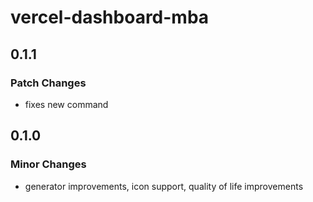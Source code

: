 # vercel-dashboard-mba

## 0.1.1

### Patch Changes

- fixes new command

## 0.1.0

### Minor Changes

- generator improvements, icon support, quality of life improvements
